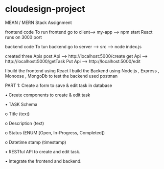 # cloudesign-project


MEAN / MERN Stack Assignment

frontend code
To run frontend go to client--> my-app --> npm start
React runs on 3000 port 

backend code 
To tun backend go to server --> src --> node index.js


created three Apis 
post Api --> http://localhost:5000/create
get Api  --> http://localhost:5000/getTask
Put Api  --> http://localhost:5000/edit



I build the frontend using React
I build the Backend using Node js , Express , Monoose , MongoDb 
to test the backend used postman






PART 1: Create a form to save & edit task in database 

• Create components to create & edit task

• TASK Schema 

o Title (text)

o Description (text)

o Status (ENUM [Open, In-Progress, Completed])

o Datetime stamp (timestamp)

• RESTful API to create and edit task.

• Integrate the frontend and backend.
